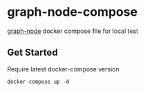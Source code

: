 # graph-node-compose

[graph-node](https://github.com/graphprotocol/graph-node) docker compose file for local test

## Get Started

Require latest docker-compose version

```shell
docker-compose up -d
```